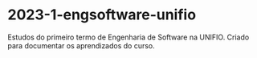 # 2023-1-engsoftware-unifio
Estudos do primeiro termo de Engenharia de Software na UNIFIO. Criado para documentar os aprendizados do curso.
